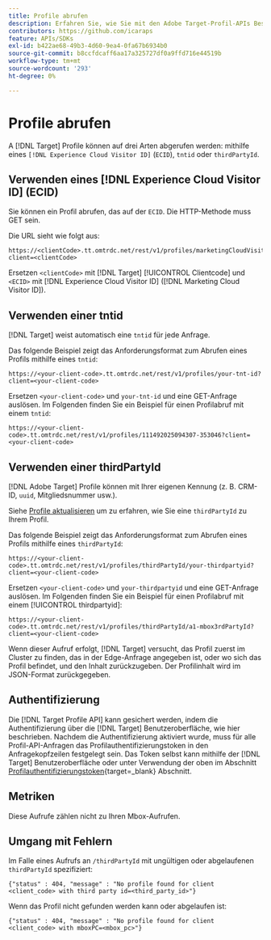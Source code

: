 ```yaml
---
title: Profile abrufen
description: Erfahren Sie, wie Sie mit den Adobe Target-Profil-APIs Besucherdaten abrufen können, um sie in [!DNL Target].
contributors: https://github.com/icaraps
feature: APIs/SDKs
exl-id: b422ae68-49b3-4d60-9ea4-0fa67b6934b0
source-git-commit: b8ccfdcaff6aa17a325727df0a9ffd716e44519b
workflow-type: tm+mt
source-wordcount: '293'
ht-degree: 0%

---
```


# Profile abrufen

A [!DNL Target] Profile können auf drei Arten abgerufen werden: mithilfe eines `[!DNL Experience Cloud Visitor ID]` (`ECID`), `tntid` oder `thirdPartyId`.

## Verwenden eines [!DNL Experience Cloud Visitor ID] (ECID)

Sie können ein Profil abrufen, das auf der `ECID`. Die HTTP-Methode muss GET sein.

Die URL sieht wie folgt aus:

```
https://<clientCode>.tt.omtrdc.net/rest/v1/profiles/marketingCloudVisitorId/<ECID>?client=<clientCode>
```

Ersetzen `<clientCode>` mit [!DNL Target] [!UICONTROL Clientcode] und `<ECID>` mit [!DNL Experience Cloud Visitor ID] ([!DNL Marketing Cloud Visitor ID]).

## Verwenden einer tntid

[!DNL Target] weist automatisch eine `tntid` für jede Anfrage.

Das folgende Beispiel zeigt das Anforderungsformat zum Abrufen eines Profils mithilfe eines `tntid`:

```
https://<your-client-code>.tt.omtrdc.net/rest/v1/profiles/your-tnt-id?client=<your-client-code>
```

Ersetzen `<your-client-code>` und `your-tnt-id` und eine GET-Anfrage auslösen. Im Folgenden finden Sie ein Beispiel für einen Profilabruf mit einem `tntid`:

```
https://<your-client-code>.tt.omtrdc.net/rest/v1/profiles/111492025094307-353046?client=<your-client-code>
```

## Verwenden einer thirdPartyId

[!DNL Adobe Target] Profile können mit Ihrer eigenen Kennung (z. B. CRM-ID, `uuid`, Mitgliedsnummer usw.).

Siehe [Profile aktualisieren](/help/dev/administer/profile-api/profile-api-overview.md) um zu erfahren, wie Sie eine `thirdPartyId` zu Ihrem Profil.

Das folgende Beispiel zeigt das Anforderungsformat zum Abrufen eines Profils mithilfe eines `thirdPartyId`:

```
https://<your-client-code>.tt.omtrdc.net/rest/v1/profiles/thirdPartyId/your-thirdpartyid?client=<your-client-code>
```

Ersetzen `<your-client-code>` und `your-thirdpartyid` und eine GET-Anfrage auslösen. Im Folgenden finden Sie ein Beispiel für einen Profilabruf mit einem [!UICONTROL thirdpartyid]:

```
https://<your-client-code>.tt.omtrdc.net/rest/v1/profiles/thirdPartyId/a1-mbox3rdPartyId?client=<your-client-code>
```

Wenn dieser Aufruf erfolgt, [!DNL Target] versucht, das Profil zuerst im Cluster zu finden, das in der Edge-Anfrage angegeben ist, oder wo sich das Profil befindet, und den Inhalt zurückzugeben. Der Profilinhalt wird im JSON-Format zurückgegeben.

## Authentifizierung

Die [!DNL Target Profile API] kann gesichert werden, indem die Authentifizierung über die [!DNL Target] Benutzeroberfläche, wie hier beschrieben. Nachdem die Authentifizierung aktiviert wurde, muss für alle Profil-API-Anfragen das Profilauthentifizierungstoken in den Anfragekopfzeilen festgelegt sein. Das Token selbst kann mithilfe der [!DNL Target] Benutzeroberfläche oder unter Verwendung der oben im Abschnitt [Profilauthentifizierungstoken](https://developers.adobetarget.com/api/#authentication-tokens){target=_blank} Abschnitt.

## Metriken

Diese Aufrufe zählen nicht zu Ihren Mbox-Aufrufen.

## Umgang mit Fehlern

Im Falle eines Aufrufs an `/thirdPartyId` mit ungültigen oder abgelaufenen `thirdPartyId` spezifiziert:

```
{"status" : 404, "message" : "No profile found for client <client_code> with third party id=<third_party_id>"}
```

Wenn das Profil nicht gefunden werden kann oder abgelaufen ist:

```
{"status" : 404, "message" : "No profile found for client <client_code> with mboxPC=<mbox_pc>"}
```
